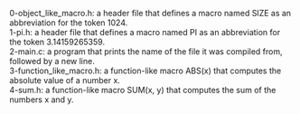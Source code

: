 0-object_like_macro.h: a header file that defines a macro named SIZE as an abbreviation for the token 1024.
<br>1-pi.h: a header file that defines a macro named PI as an abbreviation for the token 3.14159265359.
<br>2-main.c: a program that prints the name of the file it was compiled from, followed by a new line.
<br>3-function_like_macro.h: a function-like macro ABS(x) that computes the absolute value of a number x.
<br>4-sum.h: a function-like macro SUM(x, y) that computes the sum of the numbers x and y.
